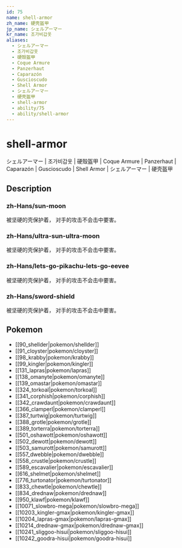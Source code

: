 ```yaml
---
id: 75
name: shell-armor
zh_name: 硬壳盔甲
jp_name: シェルアーマー
kr_name: 조가비갑옷
aliases:
  - シェルアーマー
  - 조가비갑옷
  - 硬殼盔甲
  - Coque Armure
  - Panzerhaut
  - Caparazón
  - Guscioscudo
  - Shell Armor
  - シェルアーマー
  - 硬壳盔甲
  - shell-armor
  - ability/75
  - ability/shell-armor
---
```

# shell-armor

シェルアーマー | 조가비갑옷 | 硬殼盔甲 | Coque Armure | Panzerhaut | Caparazón | Guscioscudo | Shell Armor | シェルアーマー | 硬壳盔甲

## Description

### zh-Hans/sun-moon

被坚硬的壳保护着，
对手的攻击不会击中要害。

### zh-Hans/ultra-sun-ultra-moon

被坚硬的壳保护着，
对手的攻击不会击中要害。

### zh-Hans/lets-go-pikachu-lets-go-eevee

被坚硬的壳保护着，
对手的攻击不会击中要害。

### zh-Hans/sword-shield

被坚硬的壳保护着，
对手的攻击不会击中要害。

## Pokemon

- [[90_shellder|pokemon/shellder]]
- [[91_cloyster|pokemon/cloyster]]
- [[98_krabby|pokemon/krabby]]
- [[99_kingler|pokemon/kingler]]
- [[131_lapras|pokemon/lapras]]
- [[138_omanyte|pokemon/omanyte]]
- [[139_omastar|pokemon/omastar]]
- [[324_torkoal|pokemon/torkoal]]
- [[341_corphish|pokemon/corphish]]
- [[342_crawdaunt|pokemon/crawdaunt]]
- [[366_clamperl|pokemon/clamperl]]
- [[387_turtwig|pokemon/turtwig]]
- [[388_grotle|pokemon/grotle]]
- [[389_torterra|pokemon/torterra]]
- [[501_oshawott|pokemon/oshawott]]
- [[502_dewott|pokemon/dewott]]
- [[503_samurott|pokemon/samurott]]
- [[557_dwebble|pokemon/dwebble]]
- [[558_crustle|pokemon/crustle]]
- [[589_escavalier|pokemon/escavalier]]
- [[616_shelmet|pokemon/shelmet]]
- [[776_turtonator|pokemon/turtonator]]
- [[833_chewtle|pokemon/chewtle]]
- [[834_drednaw|pokemon/drednaw]]
- [[950_klawf|pokemon/klawf]]
- [[10071_slowbro-mega|pokemon/slowbro-mega]]
- [[10203_kingler-gmax|pokemon/kingler-gmax]]
- [[10204_lapras-gmax|pokemon/lapras-gmax]]
- [[10214_drednaw-gmax|pokemon/drednaw-gmax]]
- [[10241_sliggoo-hisui|pokemon/sliggoo-hisui]]
- [[10242_goodra-hisui|pokemon/goodra-hisui]]


